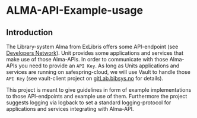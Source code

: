# ALMA-API-Example-usage

## Introduction
The Library-system Alma from ExLibris offers some API-endpoint (see 
[Developers Network](https://developers.exlibrisgroup.com/alma/apis/)). 
Unit provides some applications and services that make use of those Alma-APIs.
In order to communicate with those Alma-APIs you need to provide an ```API Key```.
As long as Units applications and services are running on safespring-cloud, 
we will use Vault to handle those ```API Key``` 
(see vault-client project on [gitLab.bibsys.no](https://git.bibsys.no/infrastruktur/vault-client) for details).

This project is meant to give guidelines in form of example implementations to those API-endpoints and example use of 
them. Furthermore the project suggests logging via logback to set a standard logging-protocol for applications and 
services integrating with Alma-API.

## 